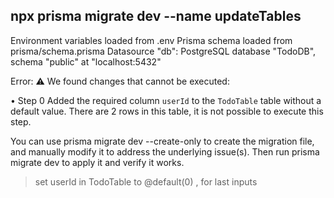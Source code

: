 ## npx prisma migrate dev --name updateTables
Environment variables loaded from .env
Prisma schema loaded from prisma/schema.prisma
Datasource "db": PostgreSQL database "TodoDB", schema "public" at "localhost:5432"


Error: 
⚠️ We found changes that cannot be executed:

  • Step 0 Added the required column `userId` to the `TodoTable` table without a default value. There are 2 rows in this table, it is not possible to execute this step.

You can use prisma migrate dev --create-only to create the migration file, and manually modify it to address the underlying issue(s).
Then run prisma migrate dev to apply it and verify it works.


> set userId in TodoTable to @default(0) , for last inputs 